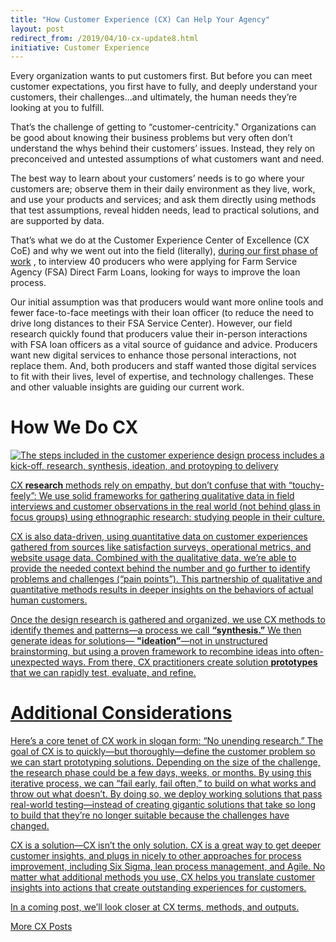 ```yaml
---
title: "How Customer Experience (CX) Can Help Your Agency"
layout: post
redirect_from: /2019/04/10-cx-update8.html
initiative: Customer Experience
---
```


Every organization wants to put customers first. But before you can meet customer expectations, you first have to fully, and deeply understand your customers, their challenges...and ultimately, the human needs they’re looking at you to fulfill. 

That’s the challenge of getting to “customer-centricity." Organizations can be good about knowing their business problems but very often don’t understand the whys behind their customers’ issues. Instead, they rely on preconceived and untested assumptions of what customers want and need. 

The best way to learn about your customers’ needs is to go where your customers are; observe them in their daily environment as they live, work, and use your products and services; and ask them directly using methods that test assumptions, reveal hidden needs, lead to practical solutions, and are supported by data.

That’s what we do at the Customer Experience Center of Excellence (CX CoE) and why we went out into the field (literally), <a href="https://coe.gsa.gov/2018/08/03/cx-update-4.html">during our first phase of work</a> , to interview 40 producers who were applying for Farm Service Agency (FSA) Direct Farm Loans, looking for ways to improve the loan process. 

Our initial assumption was that producers would want more online tools and fewer face-to-face meetings with their loan officer (to reduce the need to drive long distances to their FSA Service Center). However, our field research quickly found that producers value their in-person interactions with FSA loan officers as a vital source of guidance and advice. Producers want new digital services to enhance those personal interactions, not replace them. And, both producers and staff wanted those digital services to fit with their lives, level of expertise, and technology challenges. These and other valuable insights are guiding our current work.

<h1> How We Do CX</h1>
<a href="{{site.baseurl}}/images/CXDesignProcess.png" target="_blank" rel="noopener noreferrer">
<img src="{{site.baseurl}}/images/CXDesignProcess.png" alt="The steps included in the customer experience design process includes a kick-off, research, synthesis, ideation, and protoyping to delivery" class="img-responsive">

CX <b>research</b> methods rely on empathy, but don’t confuse that with “touchy-feely”: We use solid frameworks for gathering qualitative data in field interviews and customer observations in the real world (not behind glass in focus groups) using ethnographic research: studying people in their culture.

CX is also data-driven, using quantitative data on customer experiences gathered from sources like satisfaction surveys, operational metrics, and website usage data. Combined with the qualitative data, we’re able to provide the needed context behind the number and go further to identify problems and challenges (“pain points”). This partnership of qualitative and quantitative methods results in deeper insights on the behaviors of actual human customers.

Once the design research is gathered and organized, we use CX methods to identify themes and patterns—a process we call <b>“synthesis.”</b> We then generate ideas for solutions—  <b>"ideation”</b>—not in unstructured brainstorming, but using a proven framework to recombine ideas into often-unexpected ways. From there, CX practitioners create solution <b>prototypes</b> that we can rapidly test, evaluate, and refine.

<h1>Additional Considerations</h1>

Here’s a core tenet of CX work in slogan form: “No unending research.” The goal of CX is to quickly—but thoroughly—define the customer problem so we can start prototyping solutions. Depending on the size of the challenge, the research phase could be a few days, weeks, or months. By using this iterative process, we can “fail early, fail often,” to build on what works and throw out what doesn’t. By doing so, we deploy working solutions that pass real-world testing—instead of creating gigantic solutions that take so long to build that they’re no longer suitable because the challenges have changed.

CX is a solution—CX isn’t the only solution. CX is a great way to get deeper customer insights, and plugs in nicely to other approaches for process improvement, including Six Sigma, lean process management, and Agile. No matter what additional methods you use, CX helps you translate customer insights into actions that create outstanding experiences for customers.

In a coming post, we’ll look closer at CX terms, methods, and outputs.

<a href="{{site.baseurl}}/coe/customer-experience.html#coe-updates" class="usa-button">More CX Posts</a> 
